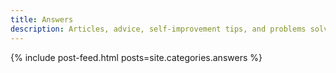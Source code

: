 ```yaml
---
title: Answers
description: Articles, advice, self-improvement tips, and problems solved
---
```


{% include post-feed.html posts=site.categories.answers %}
